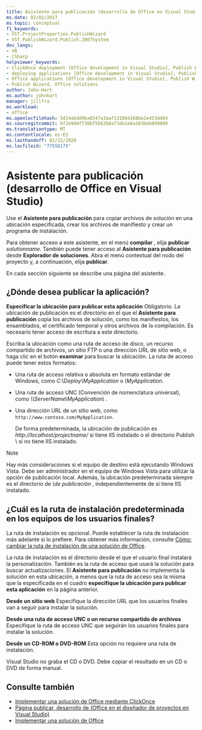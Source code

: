 ```yaml
---
title: Asistente para publicación (desarrollo de Office en Visual Studio)
ms.date: 02/02/2017
ms.topic: conceptual
f1_keywords:
- VST.ProjectProperties.PublishWizard
- VST.PublishWizard.Publish.2007System
dev_langs:
- VB
- CSharp
helpviewer_keywords:
- ClickOnce deployment [Office development in Visual Studio], Publish Wizard
- deploying applications [Office development in Visual Studio], Publish Wizard
- Office applications [Office development in Visual Studio], Publish Wizard
- Publish Wizard, Office solutions
author: John-Hart
ms.author: johnhart
manager: jillfra
ms.workload:
- office
ms.openlocfilehash: 5d14abdd9ba6547a3aaf131084168be2e453dd04
ms.sourcegitcommit: bf2e9d4ff38bf5b62b8af3da1e6a183beb899809
ms.translationtype: MT
ms.contentlocale: es-ES
ms.lasthandoff: 02/22/2020
ms.locfileid: "77558175"
---
```

# <a name="publish-wizard-office-development-in-visual-studio"></a>Asistente para publicación (desarrollo de Office en Visual Studio)
  Use el **Asistente para publicación** para copiar archivos de solución en una ubicación especificada, crear los archivos de manifiesto y crear un programa de instalación.

 Para obtener acceso a este asistente, en el menú **compilar** , elija **publicar** *solutionname*. También puede tener acceso al **Asistente para publicación** desde **Explorador de soluciones**. Abra el menú contextual del nodo del proyecto y, a continuación, elija **publicar**.

 En cada sección siguiente se describe una página del asistente.

## <a name="where-do-you-want-to-publish-the-application"></a>¿Dónde desea publicar la aplicación?
 **Especificar la ubicación para publicar esta aplicación** Obligatorio. La ubicación de publicación es el directorio en el que el **Asistente para publicación** copia los archivos de solución, como los manifiestos, los ensamblados, el certificado temporal y otros archivos de la compilación. Es necesario tener acceso de escritura a este directorio.

 Escriba la ubicación como una ruta de acceso de disco, un recurso compartido de archivos, un sitio FTP o una dirección URL de sitio web, o haga clic en el botón **examinar** para buscar la ubicación. La ruta de acceso puede tener estos formatos:

- Una ruta de acceso relativa o absoluta en formato estándar de Windows, como *C:\Deploy\MyApplication* o *\MyApplication*.

- Una ruta de acceso UNC (Convención de nomenclatura universal), como *\\\ServerName\MyApplication\\* .

- Una dirección URL de un sitio web, como `http://www.contoso.com/MyApplication`.

  De forma predeterminada, la ubicación de publicación es *http://localhost/projectname/* si tiene IIS instalado o el directorio Publish \ si no tiene IIS instalado.

> [!NOTE]
> Hay más consideraciones si el equipo de destino está ejecutando Windows Vista. Debe ser administrador en el equipo de Windows Vista para utilizar la opción de publicación local. Además, la ubicación predeterminada siempre es el directorio de *\\de publicación* , independientemente de si tiene IIS instalado.

## <a name="what-is-the-default-installation-path-on-end-user-computers"></a>¿Cuál es la ruta de instalación predeterminada en los equipos de los usuarios finales?
 La ruta de instalación es opcional. Puede establecer la ruta de instalación más adelante si lo prefiere. Para obtener más información, consulte [Cómo: cambiar la ruta de instalación de una solución de Office](https://msdn.microsoft.com/d0eaa07b-2d72-4902-899f-2f9fb165b8fd).

 La ruta de instalación es el directorio desde el que el usuario final instalará la personalización. También es la ruta de acceso que usará la solución para buscar actualizaciones. El **Asistente para publicación** no implementa la solución en esta ubicación, a menos que la ruta de acceso sea la misma que la especificada en el cuadro **especifique la ubicación para publicar esta aplicación** en la página anterior.

 **Desde un sitio web** Especifique la dirección URL que los usuarios finales van a seguir para instalar la solución.

 **Desde una ruta de acceso UNC o un recurso compartido de archivos** Especifique la ruta de acceso UNC que seguirán los usuarios finales para instalar la solución.

 **Desde un CD-ROM o DVD-ROM** Esta opción no requiere una ruta de instalación.

 Visual Studio no graba el CD o DVD. Debe copiar el resultado en un CD o DVD de forma manual.

## <a name="see-also"></a>Consulte también
- [Implementar una solución de Office mediante ClickOnce](../vsto/deploying-an-office-solution-by-using-clickonce.md)
- [Página publicar, desarrollo de &#40;Office en el diseñador de proyectos en Visual Studio&#41;](../vsto/publish-page-project-designer-office-development-in-visual-studio.md)
- [Implementar una solución de Office](../vsto/deploying-an-office-solution.md)
